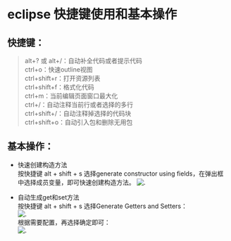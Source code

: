 # eclipse 快捷键使用和基本操作

## 快捷键：
> alt+? 或 alt+/：自动补全代码或者提示代码  
ctrl+o：快速outline视图  
ctrl+shift+r：打开资源列表  
ctrl+shift+f：格式化代码  
ctrl+m：当前编辑页面窗口最大化  
ctrl+/：自动注释当前行或者选择的多行  
ctrl+shift+/：自动注释掉选择的代码块  
ctrl+shift+o：自动引入包和删除无用包

## 基本操作：
- 快速创建构造方法  
按快捷键  alt + shift + s  选择generate constructor using fields，在弹出框中选择成员变量，即可快速创建构造方法。
![.](https://gss0.baidu.com/9fo3dSag_xI4khGko9WTAnF6hhy/zhidao/pic/item/83025aafa40f4bfb2959b0fe064f78f0f636188a.jpg)

- 自动生成get和set方法  
按快捷键  alt + shift + s  选择Generate Getters and Setters：  
![.](https://img-my.csdn.net/uploads/201304/26/1366933987_7451.png)  
根据需要配置，再选择确定即可：  
![.](https://img-my.csdn.net/uploads/201304/26/1366934017_4161.png)
